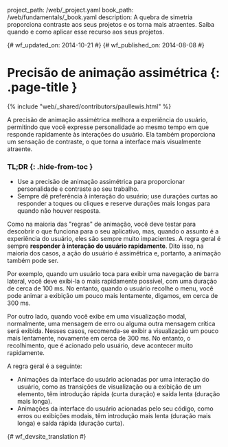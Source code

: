 project_path: /web/_project.yaml
book_path: /web/fundamentals/_book.yaml
description: A quebra de simetria proporciona contraste aos seus projetos e os torna mais atraentes. Saiba quando e como aplicar esse recurso aos seus projetos.

{# wf_updated_on: 2014-10-21 #}
{# wf_published_on: 2014-08-08 #}

# Precisão de animação assimétrica {: .page-title }

{% include "web/_shared/contributors/paullewis.html" %}

A precisão de animação assimétrica melhora a experiência do usuário, permitindo que você expresse personalidade ao mesmo tempo em que responde rapidamente às interações do usuário. Ela também proporciona um sensação de contraste, o que torna a interface mais visualmente atraente.

### TL;DR {: .hide-from-toc }
* Use a precisão de animação assimétrica para proporcionar personalidade e contraste ao seu trabalho.
* Sempre dê preferência à interação do usuário; use durações curtas ao responder a toques ou cliques e reserve durações mais longas para quando não houver resposta.


Como na maioria das "regras" de animação, você deve testar para descobrir o que funciona para o seu aplicativo, mas, quando o assunto é a experiência do usuário, eles são sempre muito impacientes. A regra geral é sempre **responder à interação do usuário rapidamente**. Dito isso, na maioria dos casos, a ação do usuário é assimétrica e, portanto, a animação também pode ser.

Por exemplo, quando um usuário toca para exibir uma navegação de barra lateral, você deve exibi-la o mais rapidamente possível, com uma duração de cerca de 100 ms. No entanto, quando o usuário recolhe o menu, você pode animar a exibição um pouco mais lentamente, digamos, em cerca de 300 ms.

Por outro lado, quando você exibe em uma visualização modal, normalmente, uma mensagem de erro ou alguma outra mensagem crítica será exibida. Nesses casos, recomenda-se exibir a visualização um pouco mais lentamente, novamente em cerca de 300 ms. No entanto, o recolhimento, que é acionado pelo usuário, deve acontecer muito rapidamente.

A regra geral é a seguinte:

* Animações da interface do usuário acionadas por uma interação do usuário, como as transições de visualização ou a exibição de um elemento, têm introdução rápida (curta duração) e saída lenta (duração mais longa).
* Animações da interface do usuário acionadas pelo seu código, como erros ou exibições modais, têm introdução mais lenta (duração mais longa) e saída rápida (duração curta).


{# wf_devsite_translation #}
